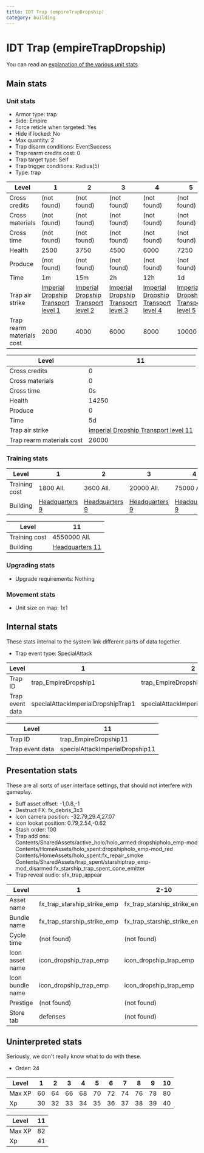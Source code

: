 ```yaml
---
title: IDT Trap (empireTrapDropship)
category: building
---
```


# IDT Trap (empireTrapDropship)

You can read an [explanation  of the various unit stats](unitexplained.md).

## Main stats

### Unit stats

  * Armor type: trap
  * Side: Empire
  * Force reticle when targeted: Yes
  * Hide if locked: No
  * Max quantity: 2
  * Trap disarm conditions: EventSuccess
  * Trap rearm credits cost: 0
  * Trap target type: Self
  * Trap trigger conditions: Radius(5)
  * Type: trap

|Level                    |1                                                               |2                                                               |3                                                               |4                                                               |5                                                               |6                                                               |7                                                               |8                                                               |9                                                               |10                                                               |
|-------------------------|----------------------------------------------------------------|----------------------------------------------------------------|----------------------------------------------------------------|----------------------------------------------------------------|----------------------------------------------------------------|----------------------------------------------------------------|----------------------------------------------------------------|----------------------------------------------------------------|----------------------------------------------------------------|-----------------------------------------------------------------|
|Cross credits            |(not found)                                                     |(not found)                                                     |(not found)                                                     |(not found)                                                     |(not found)                                                     |(not found)                                                     |(not found)                                                     |(not found)                                                     |(not found)                                                     |(not found)                                                      |
|Cross materials          |(not found)                                                     |(not found)                                                     |(not found)                                                     |(not found)                                                     |(not found)                                                     |(not found)                                                     |(not found)                                                     |(not found)                                                     |(not found)                                                     |(not found)                                                      |
|Cross time               |(not found)                                                     |(not found)                                                     |(not found)                                                     |(not found)                                                     |(not found)                                                     |(not found)                                                     |(not found)                                                     |(not found)                                                     |(not found)                                                     |(not found)                                                      |
|Health                   |2500                                                            |3750                                                            |4500                                                            |6000                                                            |7250                                                            |8500                                                            |9750                                                            |11000                                                           |12250                                                           |13500                                                            |
|Produce                  |(not found)                                                     |(not found)                                                     |(not found)                                                     |(not found)                                                     |(not found)                                                     |(not found)                                                     |(not found)                                                     |(not found)                                                     |(not found)                                                     |(not found)                                                      |
|Time                     |1m                                                              |15m                                                             |2h                                                              |12h                                                             |1d                                                              |1d12h                                                           |2d                                                              |3d                                                              |6d                                                              |1w3d                                                             |
|Trap air strike          |[Imperial Dropship Transport level 1](ImperialDropshipTrap.html)|[Imperial Dropship Transport level 2](ImperialDropshipTrap.html)|[Imperial Dropship Transport level 3](ImperialDropshipTrap.html)|[Imperial Dropship Transport level 4](ImperialDropshipTrap.html)|[Imperial Dropship Transport level 5](ImperialDropshipTrap.html)|[Imperial Dropship Transport level 6](ImperialDropshipTrap.html)|[Imperial Dropship Transport level 7](ImperialDropshipTrap.html)|[Imperial Dropship Transport level 8](ImperialDropshipTrap.html)|[Imperial Dropship Transport level 9](ImperialDropshipTrap.html)|[Imperial Dropship Transport level 10](ImperialDropshipTrap.html)|
|Trap rearm materials cost|2000                                                            |4000                                                            |6000                                                            |8000                                                            |10000                                                           |12000                                                           |14000                                                           |16000                                                           |18000                                                           |22000                                                            |


|Level                    |11                                                           |
|-------------------------|-------------------------------------------------------------|
|Cross credits            |0                                                            |
|Cross materials          |0                                                            |
|Cross time               |0s                                                           |
|Health                   |14250                                                        |
|Produce                  |0                                                            |
|Time                     |5d                                                           |
|Trap air strike          |[Imperial Dropship Transport level 11](ImperialDropship.html)|
|Trap rearm materials cost|26000                                                        |


### Training stats

|Level        |1                              |2                              |3                              |4                              |5                              |6                              |7                              |8                              |9                              |10                              |
|-------------|-------------------------------|-------------------------------|-------------------------------|-------------------------------|-------------------------------|-------------------------------|-------------------------------|-------------------------------|-------------------------------|--------------------------------|
|Training cost|1800 All.                      |3600 All.                      |20000 All.                     |75000 All.                     |150000 All.                    |400000 All.                    |800000 All.                    |1000000 All.                   |2000000 All.                   |3500000 All.                    |
|Building     |[Headquarters 9](empireHQ.html)|[Headquarters 9](empireHQ.html)|[Headquarters 9](empireHQ.html)|[Headquarters 9](empireHQ.html)|[Headquarters 9](empireHQ.html)|[Headquarters 9](empireHQ.html)|[Headquarters 9](empireHQ.html)|[Headquarters 9](empireHQ.html)|[Headquarters 9](empireHQ.html)|[Headquarters 10](empireHQ.html)|


|Level        |11                              |
|-------------|--------------------------------|
|Training cost|4550000 All.                    |
|Building     |[Headquarters 11](empireHQ.html)|


### Upgrading stats

  * Upgrade requirements: Nothing

### Movement stats

  * Unit size on map: 1x1

## Internal stats

These stats internal to the system link different parts of data together.

  * Trap event type: SpecialAttack

|Level          |1                                 |2                                 |3                                 |4                                 |5                                 |6                                 |7                                 |8                                 |9                                 |10                                 |
|---------------|----------------------------------|----------------------------------|----------------------------------|----------------------------------|----------------------------------|----------------------------------|----------------------------------|----------------------------------|----------------------------------|-----------------------------------|
|Trap ID        |trap_EmpireDropship1              |trap_EmpireDropship2              |trap_EmpireDropship3              |trap_EmpireDropship4              |trap_EmpireDropship5              |trap_EmpireDropship6              |trap_EmpireDropship7              |trap_EmpireDropship8              |trap_EmpireDropship9              |trap_EmpireDropship10              |
|Trap event data|specialAttackImperialDropshipTrap1|specialAttackImperialDropshipTrap2|specialAttackImperialDropshipTrap3|specialAttackImperialDropshipTrap4|specialAttackImperialDropshipTrap5|specialAttackImperialDropshipTrap6|specialAttackImperialDropshipTrap7|specialAttackImperialDropshipTrap8|specialAttackImperialDropshipTrap9|specialAttackImperialDropshipTrap10|


|Level          |11                             |
|---------------|-------------------------------|
|Trap ID        |trap_EmpireDropship11          |
|Trap event data|specialAttackImperialDropship11|


## Presentation stats

These are all sorts of user interface settings, that should not interfere with gameplay.

  * Buff asset offset: -1,0.8,-1
  * Destruct FX: fx_debris_3x3
  * Icon camera position: -32.79,29.4,27.07
  * Icon lookat position: 0.79,2.54,-0.62
  * Stash order: 100
  * Trap add ons: Contents/SharedAssets/active_holo/holo_armed:dropshipholo_emp-mod Contents/HomeAssets/holo_spent:dropshipholo_emp-mod_red Contents/HomeAssets/holo_spent:fx_repair_smoke Contents/SharedAssets/trap_spent/starshiptrap_emp-mod_disarmed:fx_starship_trap_spent_cone_emitter
  * Trap reveal audio: sfx_trap_appear

|Level           |1                          |2-10                       |11                              |
|----------------|---------------------------|---------------------------|--------------------------------|
|Asset name      |fx_trap_starship_strike_emp|fx_trap_starship_strike_emp|fx_trap_starship_strike_emp-up11|
|Bundle name     |fx_trap_starship_strike_emp|fx_trap_starship_strike_emp|fx_trap_starship_strike_emp-up11|
|Cycle time      |(not found)                |(not found)                |0s                              |
|Icon asset name |icon_dropship_trap_emp     |icon_dropship_trap_emp     |icon_dropship_trap_emp-up11     |
|Icon bundle name|icon_dropship_trap_emp     |icon_dropship_trap_emp     |icon_dropship_trap_emp-up11     |
|Prestige        |(not found)                |(not found)                |true                            |
|Store tab       |defenses                   |(not found)                |(not found)                     |


## Uninterpreted stats

Seriously, we don't really know what to do with these.

  * Order: 24

|Level |1 |2 |3 |4 |5 |6 |7 |8 |9 |10|
|------|--|--|--|--|--|--|--|--|--|--|
|Max XP|60|64|66|68|70|72|74|76|78|80|
|Xp    |30|32|33|34|35|36|37|38|39|40|


|Level |11|
|------|--|
|Max XP|82|
|Xp    |41|


